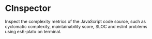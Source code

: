 # CInspector
Inspect the complexity metrics of the JavaScript code source, such as cyclomatic complexity, maintainability score, SLOC and eslint problems using es6-plato on terminal.
